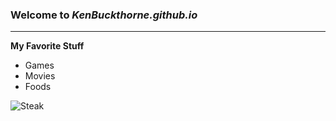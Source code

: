 ### Welcome to *KenBuckthorne.github.io*
---
**My Favorite Stuff**
- Games
- Movies
- Foods

![Steak](https://www.alux.com/wp-content/uploads/2014/09/Most-Expensive-Steaks-in-the-World-Top-10.jpg)
